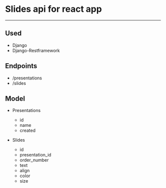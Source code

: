 # Slides api for react app
___

## Used
- Django
- Django-Restframework

## Endpoints
- /presentations
- /slides

## Model
- Presentations
    - id
    - name
    - created
    
- Slides
    - id
    - presentation_id
    - order_number
    - text
    - align
    - color
    - size

  